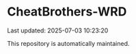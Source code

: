 # CheatBrothers-WRD

Last updated: 2025-07-03 10:23:20

This repository is automatically maintained.
